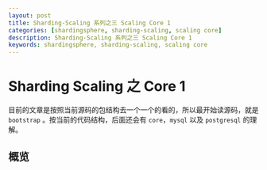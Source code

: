 ```yaml
---
layout: post  
title: Sharding-Scaling 系列之三 Scaling Core 1  
categories: [shardingsphere, sharding-scaling, scaling core]  
description: Sharding-Scaling 系列之三 Scaling Core 1  
keywords: shardingsphere, sharding-scaling, scaling core
---
```


# Sharding Scaling 之 Core 1

目前的文章是按照当前源码的包结构去一个一个的看的，所以最开始读源码，就是 `bootstrap` 。按当前的代码结构，后面还会有 `core`，`mysql`  以及 `postgresql` 的理解。


## 概览
